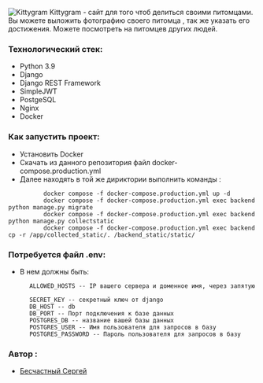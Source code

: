 ![Kittygram](https://github.com/github/docs/actions/workflows/main.yml/badge.svg)
Kittygram - сайт для того чтоб делиться своими питомцами. Вы можете выложить фотографию своего питомца , так же указать его достижения. Можете посмотреть на питомцев других людей.

### Технологический стек:
+ Python 3.9
+ Django
+ Django REST Framework
+ SimpleJWT
+ PostgeSQL
+ Nginx
+ Docker

### Как запустить проект:
  + Установить Docker
  + Скачать из данного репозитория файл docker-compose.production.yml
  + Далее находять в той же дириктории выполнить команды :
```
          docker compose -f docker-compose.production.yml up -d
          docker compose -f docker-compose.production.yml exec backend python manage.py migrate
          docker compose -f docker-compose.production.yml exec backend python manage.py collectstatic
          docker compose -f docker-compose.production.yml exec backend cp -r /app/collected_static/. /backend_static/static/
```

### Потребуется файл .env:
  + В нем должны быть:
```
      ALLOWED_HOSTS -- IP вашего сервера и доменное имя, через запятую

      SECRET_KEY -- секретный ключ от django
      DB_HOST -- db
      DB_PORT -- Порт подключения к базе данных
      POSTGRES_DB -- название вашей базы данных
      POSTGRES_USER -- Имя пользователя для запросов в базу
      POSTGRES_PASSWORD -- Пароль пользователя для запросов в базу
```


### Автор :
+ [Бесчастный Сергей](https://github.com/Domenen)
